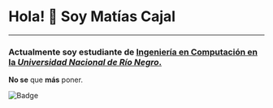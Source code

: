 # Hola!  :wave: Soy Matías Cajal

---

### Actualmente soy estudiante de [Ingeniería en Computación en la *Universidad Nacional de Río Negro*.](https://www.unrn.edu.ar/carreras/Ingenieria-en-Computacion-78)

**No se** que **más** poner.


![Badge](https://bit.ly/icom-badge)
